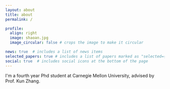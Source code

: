```yaml
---
layout: about
title: about
permalink: /

profile:
  align: right
  image: shaoan.jpg
  image_circular: false # crops the image to make it circular

news: true  # includes a list of news items
selected_papers: true # includes a list of papers marked as "selected={true}"
social: true  # includes social icons at the bottom of the page
---
```



I'm a fourth year Phd student at Carnegie Mellon University, advised by Prof. Kun Zhang.
